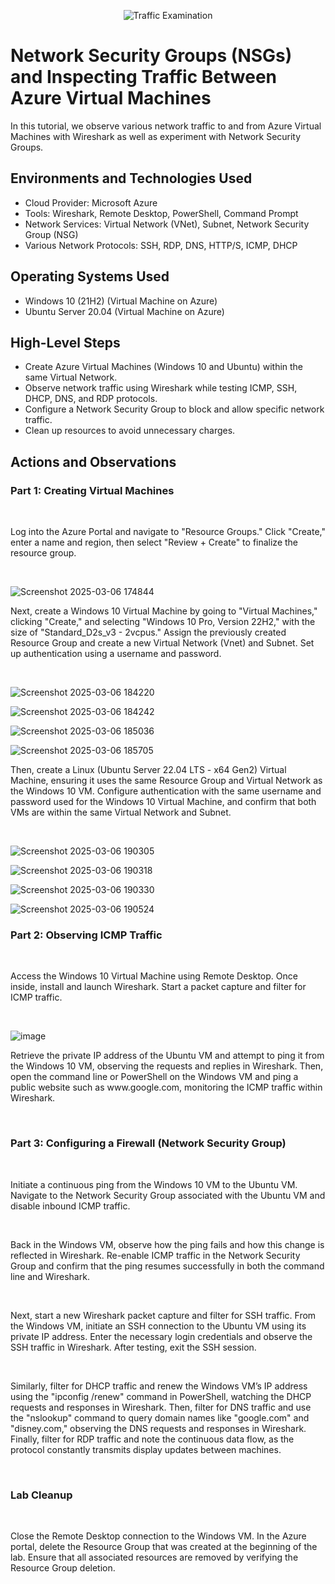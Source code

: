 <p align="center">
<img src="https://i.imgur.com/Ua7udoS.png" alt="Traffic Examination"/>
</p>

<h1>Network Security Groups (NSGs) and Inspecting Traffic Between Azure Virtual Machines</h1>
In this tutorial, we observe various network traffic to and from Azure Virtual Machines with Wireshark as well as experiment with Network Security Groups. <br />




<h2>Environments and Technologies Used</h2>

- Cloud Provider: Microsoft Azure
- Tools: Wireshark, Remote Desktop, PowerShell, Command Prompt
- Network Services: Virtual Network (VNet), Subnet, Network Security Group (NSG)
- Various Network Protocols: SSH, RDP, DNS, HTTP/S, ICMP, DHCP




<h2>Operating Systems Used </h2>

- Windows 10 (21H2) (Virtual Machine on Azure)
- Ubuntu Server 20.04 (Virtual Machine on Azure)




<h2>High-Level Steps</h2>

- Create Azure Virtual Machines (Windows 10 and Ubuntu) within the same Virtual Network.
- Observe network traffic using Wireshark while testing ICMP, SSH, DHCP, DNS, and RDP protocols.
- Configure a Network Security Group to block and allow specific network traffic.
- Clean up resources to avoid unnecessary charges.






<h2>Actions and Observations</h2>

<h3>Part 1: Creating Virtual Machines</h3>
<br />

<p>
Log into the Azure Portal and navigate to "Resource Groups." Click "Create," enter a name and region, then select "Review + Create" to finalize the resource group. 
</p>
<br />

![Screenshot 2025-03-06 174844](https://github.com/user-attachments/assets/82781fa1-3cde-45da-89d3-4235089123fa)
<br />

<p>
Next, create a Windows 10 Virtual Machine by going to "Virtual Machines," clicking "Create," and selecting "Windows 10 Pro, Version 22H2," with the size of "Standard_D2s_v3 - 2vcpus." Assign the previously created Resource Group and create a new Virtual Network (Vnet) and Subnet. Set up authentication using a username and password. 
</p>
<br />

![Screenshot 2025-03-06 184220](https://github.com/user-attachments/assets/0a36de63-3e74-44ae-81f6-d2264db4cb46)
<br />

![Screenshot 2025-03-06 184242](https://github.com/user-attachments/assets/7de32a8c-7788-4b83-981c-4f726fe5e3e0)
<br />

![Screenshot 2025-03-06 185036](https://github.com/user-attachments/assets/24520442-fa18-4a3e-8daa-c7364112f0f7)
<br />

![Screenshot 2025-03-06 185705](https://github.com/user-attachments/assets/5475cb14-60cd-4b5c-aaa1-2580fb499a57)
<br />

<p>
Then, create a Linux (Ubuntu Server 22.04 LTS - x64 Gen2) Virtual Machine, ensuring it uses the same Resource Group and Virtual Network as the Windows 10 VM. Configure authentication with the same username and password used for the Windows 10 Virtual Machine, and confirm that both VMs are within the same Virtual Network and Subnet.
</p>
<br />

![Screenshot 2025-03-06 190305](https://github.com/user-attachments/assets/00ac9c54-5e44-41c2-9960-71d94b9b7807)
<br />

![Screenshot 2025-03-06 190318](https://github.com/user-attachments/assets/5c3f126d-2ffd-4c10-a47a-0fceb85872f9)
<br />

![Screenshot 2025-03-06 190330](https://github.com/user-attachments/assets/7e7d65d2-986a-4470-be24-87308236771d)
<br />

![Screenshot 2025-03-06 190524](https://github.com/user-attachments/assets/0fb823fa-2ed1-4805-b1f0-d820640683a0)
<br />

<h3>Part 2: Observing ICMP Traffic</h3>
<br/>

<p>Access the Windows 10 Virtual Machine using Remote Desktop. Once inside, install and launch Wireshark. Start a packet capture and filter for ICMP traffic.</p>
<br />

![image](https://github.com/user-attachments/assets/85f8c859-9ca3-4192-b2f3-e9d312388d53)
<br />




<p>Retrieve the private IP address of the Ubuntu VM and attempt to ping it from the Windows 10 VM, observing the requests and replies in Wireshark. Then, open the command line or PowerShell on the Windows VM and ping a public website such as www.google.com, monitoring the ICMP traffic within Wireshark.</p>
<br />

<h3>Part 3: Configuring a Firewall (Network Security Group)</h3>
<br />

<p>Initiate a continuous ping from the Windows 10 VM to the Ubuntu VM. Navigate to the Network Security Group associated with the Ubuntu VM and disable inbound ICMP traffic.</p>
<br />

<p>Back in the Windows VM, observe how the ping fails and how this change is reflected in Wireshark. Re-enable ICMP traffic in the Network Security Group and confirm that the ping resumes successfully in both the command line and Wireshark.</p>
<br />

<p>Next, start a new Wireshark packet capture and filter for SSH traffic. From the Windows VM, initiate an SSH connection to the Ubuntu VM using its private IP address. Enter the necessary login credentials and observe the SSH traffic in Wireshark. After testing, exit the SSH session.</p>
<br />

<p>Similarly, filter for DHCP traffic and renew the Windows VM’s IP address using the "ipconfig /renew" command in PowerShell, watching the DHCP requests and responses in Wireshark. Then, filter for DNS traffic and use the "nslookup" command to query domain names like "google.com" and "disney.com," observing the DNS requests and responses in Wireshark. Finally, filter for RDP traffic and note the continuous data flow, as the protocol constantly transmits display updates between machines.</p>
<br />

<h3>Lab Cleanup</h3>
<br />

<p>Close the Remote Desktop connection to the Windows VM. In the Azure portal, delete the Resource Group that was created at the beginning of the lab. Ensure that all associated resources are removed by verifying the Resource Group deletion.</p>


